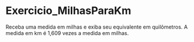 # Exercicio_MilhasParaKm
Receba uma medida em milhas e exiba seu equivalente em quilômetros. A medida em km é 1,609 vezes a medida em milhas.
